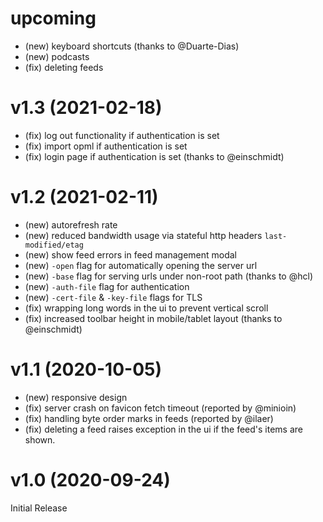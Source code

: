 # upcoming

- (new) keyboard shortcuts (thanks to @Duarte-Dias)
- (new) podcasts
- (fix) deleting feeds

# v1.3 (2021-02-18)

- (fix) log out functionality if authentication is set
- (fix) import opml if authentication is set
- (fix) login page if authentication is set (thanks to @einschmidt)

# v1.2 (2021-02-11)

- (new) autorefresh rate
- (new) reduced bandwidth usage via stateful http headers `last-modified/etag`
- (new) show feed errors in feed management modal
- (new) `-open` flag for automatically opening the server url
- (new) `-base` flag for serving urls under non-root path (thanks to @hcl)
- (new) `-auth-file` flag for authentication
- (new) `-cert-file` & `-key-file` flags for TLS
- (fix) wrapping long words in the ui to prevent vertical scroll
- (fix) increased toolbar height in mobile/tablet layout (thanks to @einschmidt)

# v1.1 (2020-10-05)

- (new) responsive design
- (fix) server crash on favicon fetch timeout (reported by @minioin)
- (fix) handling byte order marks in feeds (reported by @ilaer)
- (fix) deleting a feed raises exception in the ui if the feed's items are shown.

# v1.0 (2020-09-24)

Initial Release
